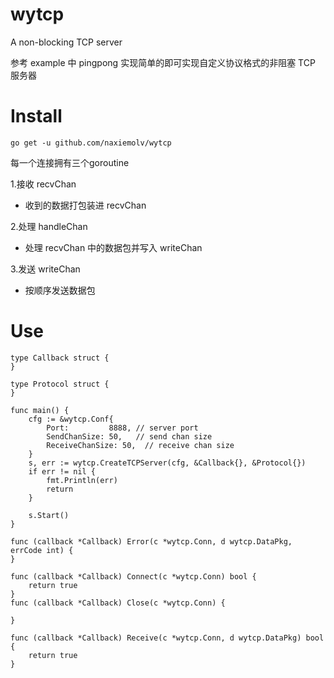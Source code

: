 # wytcp
A non-blocking TCP server

参考 example 中 pingpong 实现简单的即可实现自定义协议格式的非阻塞 TCP 服务器




# Install
```
go get -u github.com/naxiemolv/wytcp  
```


每一个连接拥有三个goroutine


1.接收 recvChan


* 收到的数据打包装进 recvChan
 
 
2.处理 handleChan


* 处理 recvChan 中的数据包并写入 writeChan
 
 
3.发送 writeChan

* 按顺序发送数据包


# Use

```
type Callback struct {
}

type Protocol struct {
}

func main() {
    cfg := &wytcp.Conf{
		Port:         8888, // server port
		SendChanSize: 50,   // send chan size 
		ReceiveChanSize: 50,  // receive chan size 
	}
	s, err := wytcp.CreateTCPServer(cfg, &Callback{}, &Protocol{})
	if err != nil {
		fmt.Println(err)
		return
	}

	s.Start()
}

func (callback *Callback) Error(c *wytcp.Conn, d wytcp.DataPkg, errCode int) {
}

func (callback *Callback) Connect(c *wytcp.Conn) bool {
	return true
}
func (callback *Callback) Close(c *wytcp.Conn) {
    
}

func (callback *Callback) Receive(c *wytcp.Conn, d wytcp.DataPkg) bool {
    return true
}
```
